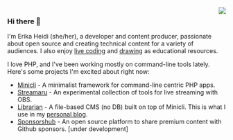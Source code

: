 <img src="https://github.com/erikaheidi/erikaheidi/blob/master/erika_illustrated_avatar.png" align="right">

### Hi there 👋
I'm Erika Heidi (she/her), a developer and content producer, passionate about open source and creating technical content for a variety of audiences. I also enjoy [live coding](https://twitch.tv/erikaheidi) and [drawing](https://dev.to/erikaheidi/pick-squash-drop-rebase-comic-607) as educational resources.

I love PHP, and I've been working mostly on command-line tools lately. Here's some projects I'm excited about right now:

- [Minicli](https://github.com/minicli/minicli) - A minimalist framework for command-line centric PHP apps.
- [Streamaru](https://github.com/erikaheidi/streamaru) - An experimental collection of tools for live streaming with OBS.
- [Librarian](https://github.com/minicli/librarian) - A file-based CMS (no DB) built on top of Minicli. This is what I use in my [personal blog](https://eheidi.dev).
- [Sponsorshub](https://github.com/erikaheidi/sponsorshub) - An open source platform to share premium content with Github sponsors. [under development]

<!--
**erikaheidi/erikaheidi** is a ✨ _special_ ✨ repository because its `README.md` (this file) appears on your GitHub profile.

Here are some ideas to get you started:

- 🔭 I’m currently working on ...
- 🌱 I’m currently learning ...
- 👯 I’m looking to collaborate on ...
- 🤔 I’m looking for help with ...
- 💬 Ask me about ...
- 📫 How to reach me: ...
- 😄 Pronouns: ...
- ⚡ Fun fact: ...
-->
